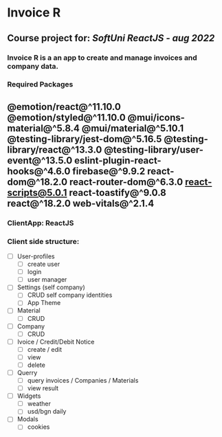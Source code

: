 # Invoice R

## **Course project for: _SoftUni ReactJS - aug 2022_**

### Invoice R is a an app to create and manage invoices and company data.


### Required Packages

@emotion/react@^11.10.0
@emotion/styled@^11.10.0
@mui/icons-material@^5.8.4
@mui/material@^5.10.1
@testing-library/jest-dom@^5.16.5
@testing-library/react@^13.3.0
@testing-library/user-event@^13.5.0
eslint-plugin-react-hooks@^4.6.0
firebase@^9.9.2
react-dom@^18.2.0
react-router-dom@^6.3.0
react-scripts@5.0.1
react-toastify@^9.0.8
react@^18.2.0
web-vitals@^2.1.4
---

### ClientApp: ReactJS

### Client side structure:

- [ ] User-profiles	
	- [ ] create user
	- [ ] login
	- [ ] user manager

- [ ] Settings (self company)
	- [ ] CRUD self company identities
	- [ ] App Theme

- [ ] Material
	- [ ] CRUD

- [ ] Company
	- [ ] CRUD

- [ ] Ivoice / Credit/Debit Notice
	- [ ] create / edit
	- [ ] view
	- [ ] delete

- [ ] Querry
	- [ ] query invoices / Companies / Materials
	- [ ] view result

- [ ] Widgets
	- [ ] weather
	- [ ] usd/bgn daily

- [ ] Modals
	- [ ] cookies
